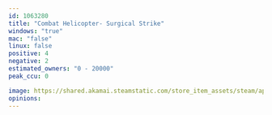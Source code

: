 ```yaml
---
id: 1063280
title: "Combat Helicopter- Surgical Strike"
windows: "true"
mac: "false"
linux: false
positive: 4
negative: 2
estimated_owners: "0 - 20000"
peak_ccu: 0

image: https://shared.akamai.steamstatic.com/store_item_assets/steam/apps/1063280/header.jpg?t=1597210150
opinions:
---
```

